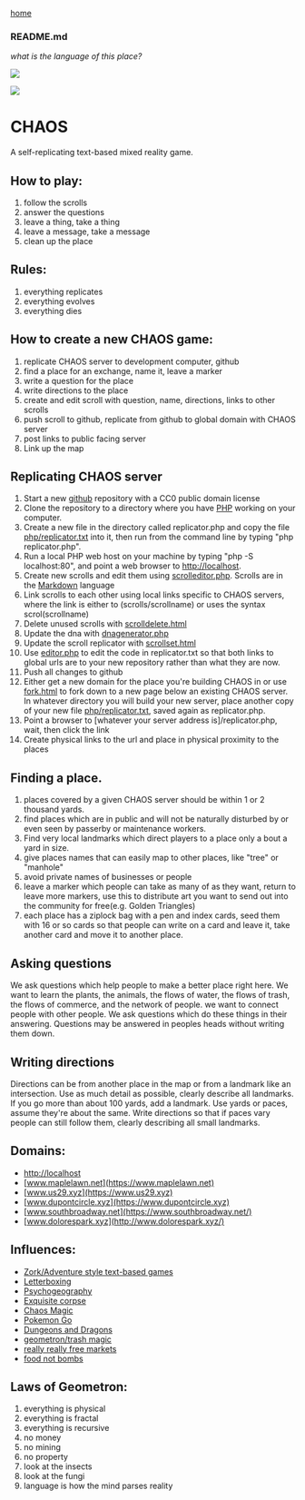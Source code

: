 [home](scrolls/home)

### README.md

*what is the language of this place?*

[![](https://i.imgur.com/9UPvqj9.png)](https://github.com/LafeLabs/chaos/)

![](https://i.imgur.com/LB6kLFj.png)

# CHAOS

A self-replicating text-based mixed reality game.

## How to play:

1. follow the scrolls
2. answer the questions
3. leave a thing, take a thing
4. leave a message, take a message
5. clean up the place

## Rules:

1. everything replicates
2. everything evolves
3. everything dies

## How to create a new CHAOS game:

1. replicate CHAOS server to development computer, github
2. find a place for an exchange, name it, leave a marker
3. write a question for the place
4. write directions to the place
5. create and edit scroll with question, name, directions, links to other scrolls
6. push scroll to github, replicate from github to global domain with CHAOS server
7. post links to public facing server
8. Link up the map

## Replicating CHAOS server

1. Start a new [github](https://github.com/) repository with a CC0 public domain license
2. Clone the repository to a directory where you have [PHP](https://www.php.net/) working on your computer.
3. Create a new file in the directory called replicator.php and copy the file [php/replicator.txt](php/replicator.txt) into it, then run from the command line by typing "php replicator.php".
4. Run a local PHP web host on your machine by typing "php -S localhost:80", and point a web browser to [http://localhost](http://localhost).
5. Create new scrolls and edit them using [scrolleditor.php](scrolleditor.php). Scrolls are in the [Markdown](https://daringfireball.net/projects/markdown/) language
6. Link scrolls to each other using local links specific to CHAOS servers, where the link is either to (scrolls/scrollname) or uses the syntax scrol(scrollname)
7. Delete unused scrolls with [scrolldelete.html](scrolldelete.html)
8. Update the dna with [dnagenerator.php](dnagenerator.php)
9. Update the scroll replicator with [scrollset.html](scrollset.html)
10. Use [editor.php](editor.php) to edit the code in replicator.txt so that both links to global urls are to your new repository rather than what they are now.
11. Push all changes to github
12. Either get a new domain for the place you're building CHAOS in or use [fork.html](fork.html) to fork down to a new page below an existing CHAOS server.  In whatever directory you will build your new server, place another copy of your new file [php/replicator.txt](php/replicator.txt), saved again as replicator.php.
13. Point a browser to [whatever your server address is]/replicator.php, wait, then click the link
14. Create physical links to the url and place in physical proximity to the places

## Finding a place.  

1. places covered by a given CHAOS server should be within 1 or 2 thousand yards.
2. find places which are in public and will not be naturally disturbed by or even seen by passerby or maintenance workers.
3. Find very local landmarks which direct players to a place only a bout a yard in size.
4. give places names that can easily map to other places, like "tree" or "manhole"
5. avoid private names of businesses or people
6. leave a marker which people can take as many of as they want, return to leave more markers, use this to distribute art you want to send out into the community for free(e.g. Golden Triangles)
7. each place has a ziplock bag with a pen and index cards, seed them with 16 or so cards so that people can write on a card and leave it, take another card and move it to another place.


## Asking questions

We ask questions which help people to make a better place right here. We want to learn the plants, the animals, the flows of water, the flows of trash, the flows of commerce, and the network of people. we want to connect people with other people.  We ask questions which do these things in their answering.  Questions may be answered in peoples heads without writing them down.

## Writing directions

Directions can be from another place in the map or from a landmark like an intersection.  Use as much detail as possible, clearly describe all landmarks.  If you go more than about 100 yards, add a landmark.  Use yards or paces, assume they're about the same. Write directions so that if paces vary people can still follow them, clearly describing all small landmarks.  

## Domains:

 - [http://localhost](http://localhost)
 - [www.maplelawn.net](https://www.maplelawn.net) 
 - [www.us29.xyz](https://www.us29.xyz)
 - [www.dupontcircle.xyz](https://www.dupontcircle.xyz)
 - [www.southbroadway.net](https://www.southbroadway.net/)
 - [www.dolorespark.xyz](http://www.dolorespark.xyz/)

## Influences:

 - [Zork/Adventure style text-based games](https://en.wikipedia.org/wiki/Zork)
 - [Letterboxing](https://en.wikipedia.org/wiki/Letterboxing_(hobby))
 - [Psychogeography](https://en.wikipedia.org/wiki/Psychogeography)
 - [Exquisite corpse](https://en.wikipedia.org/wiki/Exquisite_corpse)
 - [Chaos Magic](https://en.wikipedia.org/wiki/Chaos_magic)
 - [Pokemon Go](https://en.wikipedia.org/wiki/Pok%C3%A9mon_Go)
 - [Dungeons and Dragons](https://en.wikipedia.org/wiki/Dungeons_%26_Dragons)
 - [geometron/trash magic](https://www.trashrobot.org)
 - [really really free markets](https://en.wikipedia.org/wiki/Really_Really_Free_Market)
 - [food not bombs](https://en.wikipedia.org/wiki/Food_Not_Bombs)

## Laws of Geometron:

1. everything is physical
2. everything is fractal
3. everything is recursive
4. no money
5. no mining
6. no property
7. look at the insects
8. look at the fungi
9. language is how the mind parses reality


